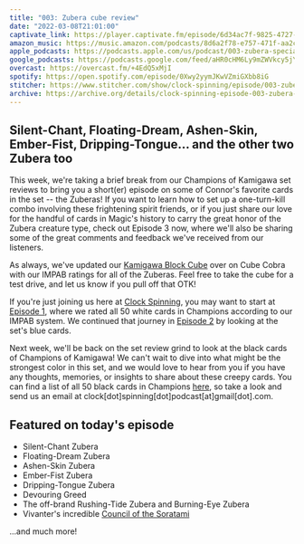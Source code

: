 ```yaml
---
title: "003: Zubera cube review"
date: "2022-03-08T21:01:00"
captivate_link: https://player.captivate.fm/episode/6d34ac7f-9825-4727-80cd-1e2745904abc
amazon_music: https://music.amazon.com/podcasts/8d6a2f78-e757-471f-aa2c-47afe84c72db/episodes/791f1bf4-ce92-4a15-8291-448cd2720fd3/clock-spinning-003-zubera-special
apple_podcasts: https://podcasts.apple.com/us/podcast/003-zubera-special/id1611106302?i=1000553391646
google_podcasts: https://podcasts.google.com/feed/aHR0cHM6Ly9mZWVkcy5jYXB0aXZhdGUuZm0vY2xvY2stc3Bpbm5pbmcv/episode/NmQzNGFjN2YtOTgyNS00NzI3LTgwY2QtMWUyNzQ1OTA0YWJj?sa=X&ved=0CAgQuIEEahcKEwiA5pmKvsP2AhUAAAAAHQAAAAAQLA
overcast: https://overcast.fm/+4EdQ5xMjI
spotify: https://open.spotify.com/episode/0Xwy2yymJKwVZmiGXbb8iG
stitcher: https://www.stitcher.com/show/clock-spinning/episode/003-zubera-special-201151912
archive: https://archive.org/details/clock-spinning-episode-003-zubera-micro-episode
---
```


## Silent-Chant, Floating-Dream, Ashen-Skin, Ember-Fist, Dripping-Tongue... and the other two Zubera too 

This week, we're taking a brief break from our Champions of Kamigawa set reviews to bring you a short(er) episode on some of Connor's favorite cards in the set -- the Zuberas! If you want to learn how to set up a one-turn-kill combo involving these frightening spirit friends, or if you just share our love for the handful of cards in Magic's history to carry the great honor of the Zubera creature type, check out Episode 3 now, where we'll also be sharing some of the great comments and feedback we've received from our listeners.

As always, we've updated our [Kamigawa Block Cube](https://cubecobra.com/cube/overview/clock-spinning-chk) over on Cube Cobra with our IMPAB ratings for all of the Zuberas. Feel free to take the cube for a test drive, and let us know if you pull off that OTK!

If you're just joining us here at [Clock Spinning](https://clockspinning.com/about), you may want to start at [Episode 1](https://clockspinning.com/episode-1-white-champions-of-kamigawa/), where we rated all 50 white cards in Champions according to our IMPAB system. We continued that journey in [Episode 2](https://clockspinning.com/episode-2-blue-champions-of-kamigawa/) by looking at the set's blue cards.

Next week, we'll be back on the set review grind to look at the black cards of Champions of Kamigawa! We can't wait to dive into what might be the strongest color in this set, and we would love to hear from you if you have any thoughts, memories, or insights to share about these creepy cards. You can find a list of all 50 black cards in Champions [here](https://scryfall.com/search?as=grid&order=name&q=color%3DB+set%3Achk), so take a look and send us an email at clock[dot]spinning[dot]podcast[at]gmail[dot].com.

## Featured on today's episode

- Silent-Chant Zubera
- Floating-Dream Zubera
- Ashen-Skin Zubera
- Ember-Fist Zubera
- Dripping-Tongue Zubera
- Devouring Greed
- The off-brand Rushing-Tide Zubera and Burning-Eye Zubera
- Vivanter's incredible [Council of the Soratami](https://i.imgur.com/s9cr1Je.png)

...and much more!
